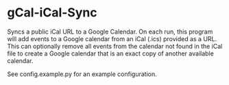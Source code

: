 # gCal-iCal-Sync

Syncs a public iCal URL to a Google Calendar. On each run, this program will add events to a Google calendar from an iCal (.ics) provided as a URL. This can optionally remove all events from the calendar not found in the iCal file to create a Google calendar that is an exact copy of another available calendar.

See config.example.py for an example configuration.